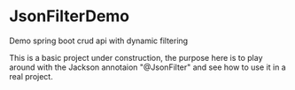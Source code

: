 # JsonFilterDemo
Demo spring boot crud api with dynamic filtering

This is a basic project under construction, the purpose here is to play around with the Jackson annotaion "@JsonFilter" and see how to use it in a real project. 
